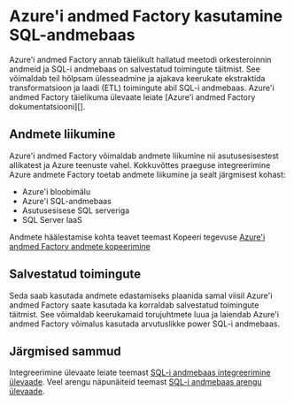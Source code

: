<properties
   pageTitle="Azure'i andmed Factory kasutamine SQL-i andmebaas | Microsoft Azure'i"
   description="Näpunäiteid kasutades Azure Factory (ADF) SQL Azure'i andmebaas lahendusi."
   services="sql-data-warehouse"
   documentationCenter="NA"
   authors="lodipalm"
   manager="barbkess"
   editor=""/>

<tags
   ms.service="sql-data-warehouse"
   ms.devlang="NA"
   ms.topic="article"
   ms.tgt_pltfrm="NA"
   ms.workload="data-services"
   ms.date="08/08/2016"
   ms.author="lodipalm;barbkess;sonyama"/>

# <a name="use-azure-data-factory-with-sql-data-warehouse"></a>Azure'i andmed Factory kasutamine SQL-andmebaas

Azure'i andmed Factory annab täielikult hallatud meetodi orkesteroinnin andmeid ja SQL-i andmebaas on salvestatud toimingute täitmist.  See võimaldab teil hõlpsam ülesseadmine ja ajakava keerukate ekstraktida transformatsioon ja laadi (ETL) toimingute abil SQL-i andmebaas. Azure'i andmed Factory täielikuma ülevaate leiate [Azure'i andmed Factory dokumentatsiooni][].

## <a name="data-movement"></a>Andmete liikumine

Azure'i andmed Factory võimaldab andmete liikumine nii asutusesisestest allikatest ja Azure teenuste vahel.  Kokkuvõttes praeguse integreerimine Azure andmete Factory toetab andmete liikumine ja sealt järgmisest kohast:

+ Azure'i bloobimälu
+ Azure'i SQL-andmebaas
+ Asutusesisese SQL serveriga
+ SQL Server IaaS

Andmete häälestamise kohta teavet teemast Kopeeri tegevuse [Azure'i andmed Factory andmete kopeerimine][]

## <a name="stored-procedures"></a>Salvestatud toimingute
 Seda saab kasutada andmete edastamiseks plaanida samal viisil Azure'i andmed Factory saate kasutada ka korraldab salvestatud toimingute täitmist.  See võimaldab keerukamaid torujuhtmete luua ja laiendab Azure'i andmed Factory võimalus kasutada arvutuslikke power SQL-i andmebaas.

## <a name="next-steps"></a>Järgmised sammud
Integreerimine ülevaate leiate teemast [SQL-i andmebaas integreerimine ülevaade][].
Veel arengu näpunäiteid teemast [SQL-i andmebaas arengu ülevaade][].

<!--Image references-->

<!--Article references-->

[Azure'i andmed Factory andmete kopeerimine]: ../data-factory/data-factory-data-movement-activities.md
[SQL-i andmebaas arengu ülevaade]: ./sql-data-warehouse-overview-develop.md
[SQL-i andmebaas integreerimine ülevaade]: ./sql-data-warehouse-overview-integrate.md

<!--MSDN references-->

<!--Other Web references-->
[Azure'i andmed Factory dokumentatsioon]:https://azure.microsoft.com/documentation/services/data-factory/

